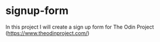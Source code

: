 # signup-form

In this project I will create a sign up form for The Odin Project (https://www.theodinproject.com/)
